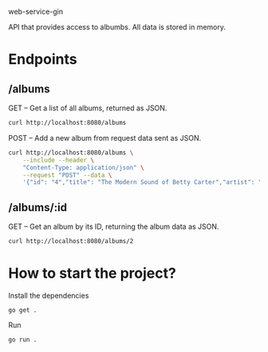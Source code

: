 
web-service-gin

API that provides access to albumbs. All data is stored in memory.

# Endpoints

## /albums

GET – Get a list of all albums, returned as JSON.

```bash
curl http://localhost:8080/albums
```

POST – Add a new album from request data sent as JSON.

```bash
curl http://localhost:8080/albums \
    --include --header \
    "Content-Type: application/json" \
    --request "POST" --data \
    '{"id": "4","title": "The Modern Sound of Betty Carter","artist": "Betty Carter","price": 49.99}'
```

## /albums/:id

GET – Get an album by its ID, returning the album data as JSON.

```bash
curl http://localhost:8080/albums/2
```

# How to start the project?

Install the dependencies
```shell
go get .
```

Run
```shell
go run .
```

